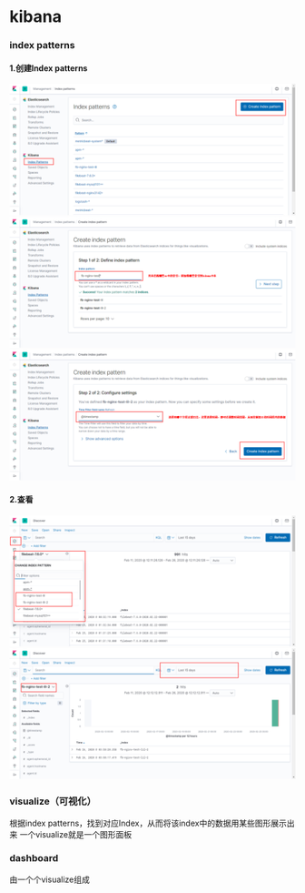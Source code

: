 # kibana
### index patterns
#### 1.创建Index patterns
![](./imgs/kibana_01.png)
![](./imgs/kibana_02.png)
![](./imgs/kibana_03.png)
#### 2.查看
![](./imgs/kibana_04.png)
![](./imgs/kibana_05.png)
### visualize（可视化）
根据index patterns，找到对应Index，从而将该index中的数据用某些图形展示出来
一个visualize就是一个图形面板
### dashboard
由一个个visualize组成
